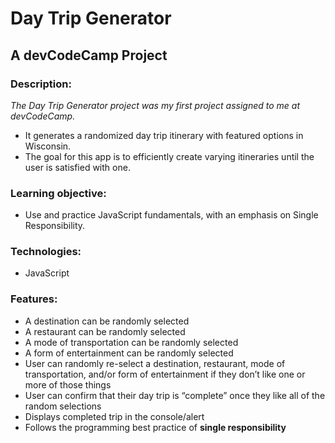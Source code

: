 # Day Trip Generator
## A devCodeCamp Project

### Description:
*The Day Trip Generator project was my first project assigned to me at devCodeCamp.*

- It generates a randomized day trip itinerary with featured options in Wisconsin.
- The goal for this app is to efficiently create varying itineraries until the user is satisfied with one.

### Learning objective:
- Use and practice JavaScript fundamentals, with an emphasis on Single Responsibility.

### Technologies:
- JavaScript

### Features:

- A destination can be randomly selected
- A restaurant can be randomly selected
- A mode of transportation can be randomly selected
- A form of entertainment can be randomly selected
- User can randomly re-select a destination, restaurant, mode of transportation, and/or form of entertainment if they don’t like one or more of those things
- User can confirm that their day trip is “complete” once they like all of the random selections
- Displays completed trip in the console/alert
- Follows the programming best practice of **single responsibility**
